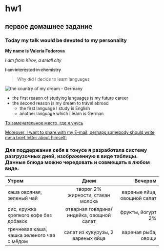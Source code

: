 # hw1
## первое домашнее задание

### Today my talk would be devoted to my personality

**My name is Valeria Fedorova**

*I am from Kirov, a small city*

~~I am interested in chemistry~~ 

> Why did I decide to learn languages    

![the country of my dream - Germany](https://www.votpusk.ru/country/cnimages/new/germany.jpg)

* the first reason of studying languages is my future career
* the second reason is my dream to travel abroad
    + the first language I study is English
    + another language which I learn is German 
  
[То замечательное место, где я учусь](https://lang.hse.ru/)

[Moreover, I want to share with my E-mail, perhaps somebody should write me a brief letter about himself:](/lerik.fedorova@yandex.ru)

### Для поддержания себя в тонусе я разработала систему разгрузочных дней, изображенную в виде таблицы. Данные блюда можно чередовать и совмещать в любом виде.
Утром      |Днем | Вечером
:-------- |:-----:| -------:
каша овсяная, зеленый чай  | творог 2% жирности, стакан молока |вареные яйца, овощной салат
рис, кружка крепкого кофе без добавок    |отварная говядина/индейка, овощной салат  | фрукты, йогурт 2%
гречневая каша, чашка зеленого чая с мёдом      | салат из кукурузы, 2 вареных яйца    |вареная рыба, овощи
